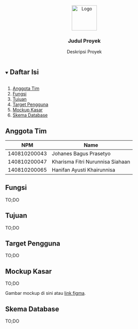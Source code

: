 <!-- Logo Proyek -->
<br />
<p align="center">
  <a href="https://github.com/github_username/repo_name">
    <img src="https://via.placeholder.com/80/FFFFFF/808080?text=Logo" alt="Logo" width="80" height="80">
  </a>

  <h3 align="center">Judul Proyek</h3>

  <p align="center">
    Deskripsi Proyek
  </p>
</p>

<!-- Daftar Isi -->
<details open="open">
  <summary><h2 style="display: inline-block">Daftar Isi</h2></summary>
  <ol>
    <li><a href="#anggota-tim">Anggota Tim</a></li>
    <li><a href="#fungsi">Fungsi</a></li>
    <li><a href="#tujuan">Tujuan</a></li>
    <li><a href="#target-pengguna">Target Pengguna</a></li>
    <li><a href="#mockup-kasar">Mockup Kasar</a></li>
    <li><a href="#skema-database">Skema Database</a></li>
  </ol>
</details>

<!-- Anggota Tim -->
## Anggota Tim
| NPM           | Name                              |
| ------------- |-----------------------------------|
| 140810200043  | Johanes Bagus Prasetyo            |
| 140810200047  | Kharisma Fitri Nurunnisa Siahaan  |
| 140810200065  | Hanifan Ayusti Khairunnisa        |

<!-- Fungsi -->
## Fungsi

TO;DO

<!-- Tujuan -->
## Tujuan

TO;DO

<!-- Target Pengguna -->
## Target Pengguna

TO;DO

<!-- Mockup Kasar -->
## Mockup Kasar

TO;DO

Gambar mockup di sini atau [link figma](https://figma.com/).

<!-- Skema Database -->
## Skema Database

TO;DO
